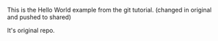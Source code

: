 This is the Hello World example from the git tutorial.
(changed in original and pushed to shared)

It's original repo.
